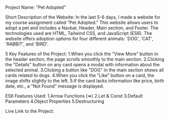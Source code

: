 Project Name: "Pet Adopted"

Short Description of the Website:
In the last 5-6 days, I made a website for my course assignment called "Pet Adopted." This website allows users to adopt a pet and includes a Navbar, Header, Main section, and Footer. The technologies used are HTML, Tailwind CSS, and JavaScript (ES6). The website offers adoption options for four different animals: 'DOG', 'CAT', 'RABBIT', and 'BIRD'.

5 Key Features of the Project:
1.When you click the "View More" button in the header section, the page scrolls smoothly to the main section.
2.Clicking the "Details" button on any card opens a modal with information about the selected animal.
3.Clicking a button like "DOG" in the main section shows all cards related to dogs.
4.When you click the "Like" button on a card, the image shifts slightly to the left.
5.If the card lacks information like price, birth date, etc., a "Not Found" message is displayed.


ES6 Features Used:
1.Arrow Functions (=>)
2.Let & Const
3.Default Parameters
4.Object Properties
5.Destructuring


Live Link to the Project: